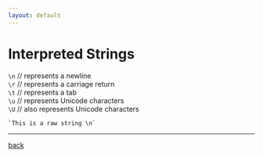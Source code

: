 ```yaml
---
layout: default
---
```


# Interpreted Strings

`\n` // represents a newline  
`\r` // represents a carriage return  
`\t` // represents a tab  
`\u` // represents Unicode characters  
`\U` // also represents Unicode characters

``` `This is a raw string \n` ```

---

[back](../til.md)

